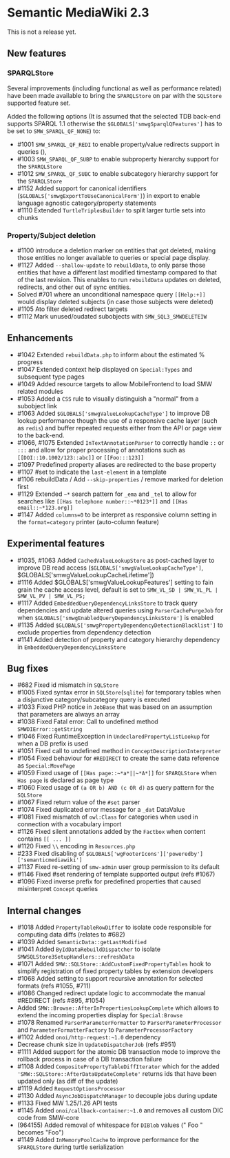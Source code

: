 # Semantic MediaWiki 2.3

This is not a release yet.


## New features

### SPARQLStore

Several improvements (including functional as well as performance related) have been made available to bring the `SPARQLStore` on par with the `SQLStore` supported feature set.

Added the following options (It is assumed that the selected TDB back-end supports SPARQL 1.1 otherwise the `$GLOBALS['smwgSparqlQFeatures']` has to be set to `SMW_SPARQL_QF_NONE`) to:
* #1001 `SMW_SPARQL_QF_REDI` to enable property/value redirects support in queries (), 
* #1003 `SMW_SPARQL_QF_SUBP` to enable subproperty hierarchy support for the `SPARQLStore`
* #1012 `SMW_SPARQL_QF_SUBC` to enable subcategory hierarchy support for the `SPARQLStore`
* #1152 Added support for canonical identifiers (`$GLOBALS['smwgExportToUseCanonicalForm']`) in export to enable language agnostic category/property statements
* #1110 Extended `TurtleTriplesBuilder` to split larger turtle sets into chunks

### Property/Subject deletion

* #1100 introduce a deletion marker on entities that got deleted, making those entities no longer available to queries or special page display.
* #1127 Added `--shallow-update` to `rebuildData`, to only parse those entities that have a different last modified timestamp compared to that of the last revision. This enables to run `rebuildData` updates on deleted, redirects, and other out of sync entities.
* Solved #701 where an unconditional namespace query `[[Help:+]]` would display deleted subjects (in case those subjects were deleted)
* #1105 Ato filter deleted redirect targets
* #1112 Mark unused/oudated subobjects with `SMW_SQL3_SMWDELETEIW`

## Enhancements

* #1042 Extended `rebuildData.php` to inform about the estimated % progress
* #1047 Extended context help displayed on `Special:Types` and subsequent type pages
* #1049 Added resource targets to allow MobileFrontend to load SMW related modules
* #1053 Added a `CSS` rule to visually distinguish a "normal" from a subobject link
* #1063 Added `$GLOBALS['smwgValueLookupCacheType']` to improve DB lookup performance though the use of a responsive cache layer (such as `redis`) and buffer repeated requests either from the API or page view to the back-end.
* #1066, #1075 Extended `InTextAnnotationParser` to correctly handle `::` or `:::` and allow for proper processing of annotations such as `[[DOI::10.1002/123::abc]]` or `[[Foo:::123]]`
* #1097 Predefined property aliases are redirected to the base property
* #1107 #set to indicate the `last-element` in a template
* #1106 rebuildData / Add `--skip-properties` / remove marked for deletion first
* #1129 Extended `~*` search pattern for `_ema` and `_tel` to allow for searches like `[[Has telephone number::~*0123*]]` and `[[Has email::~*123.org]]`
* #1147 Added `columns=0` to be interpret as responsive column setting in the `format=category` printer (auto-column feature)

## Experimental features

* #1035, #1063 Added `CachedValueLookupStore` as post-cached layer to improve DB read access (`$GLOBALS['smwgValueLookupCacheType']`, $GLOBALS['smwgValueLookupCacheLifetime'])
* #1116 Added $GLOBALS['smwgValueLookupFeatures'] setting to fain grain the cache access level, default is set to `SMW_VL_SD | SMW_VL_PL | SMW_VL_PV | SMW_VL_PS;`
* #1117 Added `EmbeddedQueryDependencyLinksStore` to track query dependencies and update altered queries using `ParserCachePurgeJob` for when `$GLOBALS['smwgEnabledQueryDependencyLinksStore']` is enabled
* #1135 Added `$GLOBALS['smwgPropertyDependencyDetectionBlacklist']` to exclude properties from dependency detection
* #1141 Added detection of property and category hierarchy dependency in `EmbeddedQueryDependencyLinksStore`

## Bug fixes

* #682 Fixed id mismatch in `SQLStore`
* #1005 Fixed syntax error in `SQLStore`(`sqlite`) for temporary tables when a disjunctive category/subcategory query is executed
* #1033 Fixed PHP notice in `JobBase` that was based on an assumption that parameters are always an array
* #1038 Fixed Fatal error: Call to undefined method `SMWDIError::getString`
* #1046 Fixed RuntimeException in `UndeclaredPropertyListLookup` for when a DB prefix is used
* #1051 Fixed call to undefined method in `ConceptDescriptionInterpreter`
* #1054 Fixed behaviour for `#REDIRECT` to create the same data reference as `Special:MovePage`
* #1059 Fixed usage of `[[Has page::~*a*||~*A*]]` for `SPARQLStore` when `Has page` is declared as page type
* #1060 Fixed usage of `(a OR b) AND (c OR d)` as query pattern for the `SQLStore`
* #1067 Fixed return value of the `#set` parser
* #1074 Fixed duplicated error message for a `_dat` DataValue
* #1081 Fixed mismatch of `owl:Class` for categories when used in connection with a vocabulary import
* #1126 Fixed silent annotations added by the `Factbox` when content contains `[[ ... ]]`
* #1120 Fixed `\\` encoding in `Resources.php`
* #233 Fixed disabling of `$GLOBALS['wgFooterIcons']['poweredby']['semanticmediawiki']`
* #1137 Fixed re-setting of `smw-admin` user group permission to its default
* #1146 Fixed #set rendering of template supported output (refs #1067)
* #1096 Fixed inverse prefix for predefined properties that caused misinterpret `Concept` queries

## Internal changes

* #1018 Added `PropertyTableRowDiffer` to isolate code responsible for computing data diffs (relates to #682)
* #1039 Added `SemanticData::getLastModified`
* #1041 Added `ByIdDataRebuildDispatcher` to isolate `SMWSQLStore3SetupHandlers::refreshData`
* #1071 Added `SMW::SQLStore::AddCustomFixedPropertyTables` hook to simplify registration of fixed property tables by extension developers
* #1068 Added setting to support recursive annotation for selected formats (refs #1055, #711)
* #1086 Changed redirect update logic to accommodate the manual #REDIRECT (refs #895, #1054)
* Added `SMW::Browse::AfterInPropertiesLookupComplete` which allows to extend the incoming properties display for `Special:Browse`
* #1078 Renamed `ParserParameterFormatter` to `ParserParameterProcessor` and `ParameterFormatterFactory` to `ParameterProcessorFactory`
* #1102 Added `onoi/http-request:~1.0` dependency
* Decrease chunk size in `UpdateDispatcherJob` (refs #951)
* #1111 Added support for the atomic DB transaction mode to improve the rollback process in case of a DB transaction failure
* #1108 Added `CompositePropertyTableDiffIterator` which for the added `'SMW::SQLStore::AfterDataUpdateComplete'` returns ids that have been updated only (as diff of the update)
* #1119 Added `RequestOptionsProcessor`
* #1130 Added `AsyncJobDispatchManager` to decouple jobs during update
* #1133 Fixed MW 1.25/1.26 API tests
* #1145 Added `onoi/callback-container:~1.0` and removes all custom DIC code from SMW-core
* (964155) Added removal of whitespace for `DIBlob` values (" Foo " becomes "Foo")
* #1149 Added `InMemoryPoolCache` to improve performance for the `SPARQLStore` during turtle serialization
